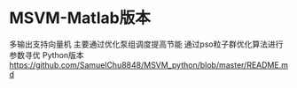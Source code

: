 # MSVM-Matlab版本
多输出支持向量机
主要通过优化泵组调度提高节能
通过pso粒子群优化算法进行参数寻优
Python版本 https://github.com/SamuelChu8848/MSVM_python/blob/master/README.md
